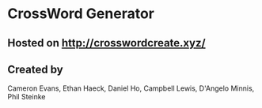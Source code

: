 # CrossWord Generator

## Hosted on http://crosswordcreate.xyz/

## Created by
Cameron Evans, Ethan Haeck, Daniel Ho, Campbell Lewis, D'Angelo Minnis, Phil Steinke
